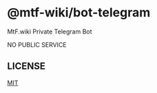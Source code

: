 # @mtf-wiki/bot-telegram

MtF.wiki Private Telegram Bot

NO PUBLIC SERVICE

## LICENSE

[MIT](LICENSE)
